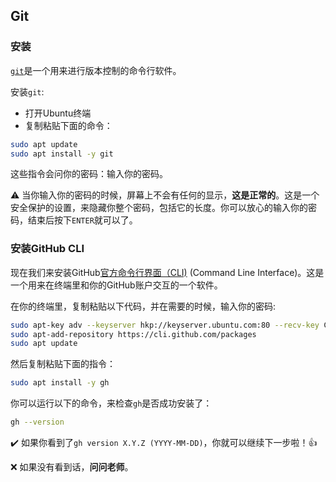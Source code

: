 ## Git

### 安装

[`git`](https://git-scm.com/)是一个用来进行版本控制的命令行软件。

安装`git`:
- 打开Ubuntu终端
- 复制粘贴下面的命令：

```bash
sudo apt update
sudo apt install -y git
```

这些指令会问你的密码：输入你的密码。

:warning: 当你输入你的密码的时候，屏幕上不会有任何的显示，**这是正常的**。这是一个安全保护的设置，来隐藏你整个密码，包括它的长度。你可以放心的输入你的密码，结束后按下`ENTER`就可以了。

### 安装GitHub CLI

现在我们来安装GitHub[官方命令行界面（CLI)](https://cli.github.com) (Command Line Interface)。这是一个用来在终端里和你的GitHub账户交互的一个软件。

在你的终端里，复制粘贴以下代码，并在需要的时候，输入你的密码:

```bash
sudo apt-key adv --keyserver hkp://keyserver.ubuntu.com:80 --recv-key C99B11DEB97541F0
sudo apt-add-repository https://cli.github.com/packages
sudo apt update
```

然后复制粘贴下面的指令：

```bash
sudo apt install -y gh
```

你可以运行以下的命令，来检查`gh`是否成功安装了：

```bash
gh --version
```

:heavy_check_mark: 如果你看到了`gh version X.Y.Z (YYYY-MM-DD)`，你就可以继续下一步啦！:+1:

:x: 如果没有看到话，**问问老师**。
